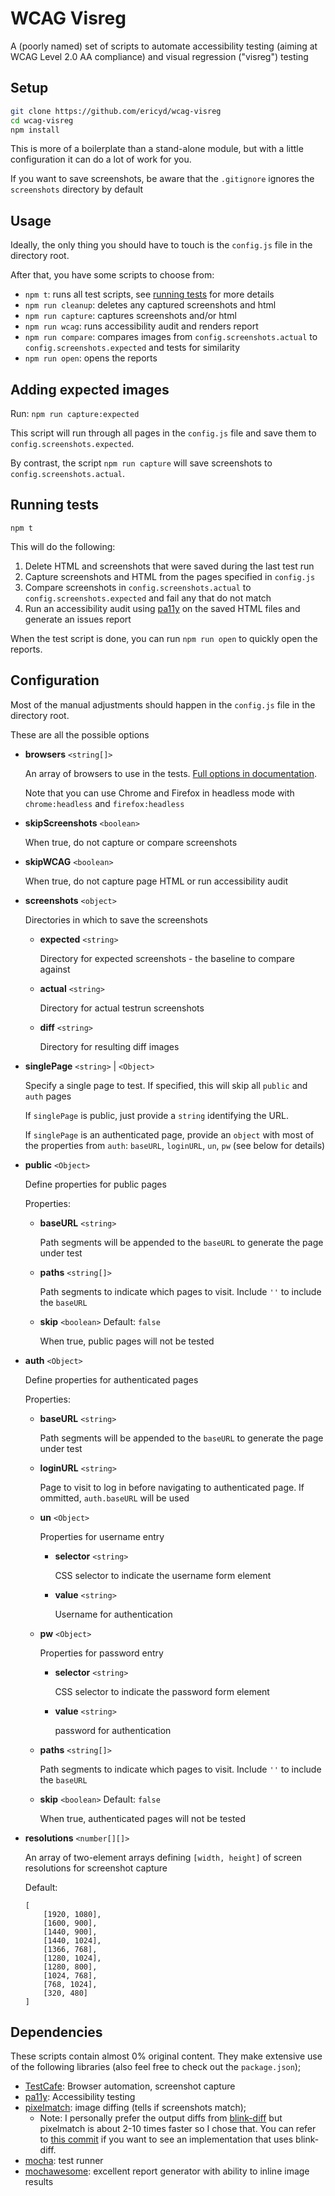 # WCAG Visreg
A (poorly named) set of scripts to automate accessibility testing (aiming at WCAG Level 2.0 AA compliance) and visual regression ("visreg") testing



## Setup

```bash
git clone https://github.com/ericyd/wcag-visreg
cd wcag-visreg
npm install
```

This is more of a boilerplate than a stand-alone module, but with a little configuration it can do a lot of work for you.

If you want to save screenshots, be aware that the `.gitignore` ignores the `screenshots` directory by default



## Usage

Ideally, the only thing you should have to touch is the `config.js` file in the directory root.

After that, you have some scripts to choose from:
* `npm t`: runs all test scripts, see [running tests](#running-tests) for more details
* `npm run cleanup`: deletes any captured screenshots and html
* `npm run capture`: captures screenshots and/or html
* `npm run wcag`: runs accessibility audit and renders report
* `npm run compare`: compares images from `config.screenshots.actual` to `config.screenshots.expected` and tests for similarity
* `npm run open`: opens the reports



## Adding expected images

Run: `npm run capture:expected`

This script will run through all pages in the `config.js` file and save them to `config.screenshots.expected`.

By contrast, the script `npm run capture` will save screenshots to `config.screenshots.actual`.



## Running tests

`npm t`

This will do the following:
1. Delete HTML and screenshots that were saved during the last test run
2. Capture screenshots and HTML from the pages specified in `config.js`
3. Compare screenshots in `config.screenshots.actual` to `config.screenshots.expected` and fail any that do not match
4. Run an accessibility audit using [pa11y](https://github.com/pa11y/pa11y) on the saved HTML files and generate an issues report

When the test script is done, you can run `npm run open` to quickly open the reports.



## Configuration

Most of the manual adjustments should happen in the `config.js` file in the directory root.

These are all the possible options

* **browsers** `<string[]>`

	An array of browsers to use in the tests. [Full options in documentation](https://devexpress.github.io/testcafe/documentation/using-testcafe/common-concepts/browsers/browser-support.html#officially-supported-browsers).

	Note that you can use Chrome and Firefox in headless mode with `chrome:headless` and `firefox:headless`

* **skipScreenshots** `<boolean>`

	When true, do not capture or compare screenshots

* **skipWCAG** `<boolean>`

	When true, do not capture page HTML or run accessibility audit

* **screenshots** `<object>`

	Directories in which to save the screenshots

	* **expected** `<string>`

		Directory for expected screenshots - the baseline to compare against

	* **actual** `<string>`

		Directory for actual testrun screenshots

	* **diff** `<string>`

		Directory for resulting diff images

* **singlePage** `<string>` | `<Object>`

	Specify a single page to test. If specified, this will skip all `public` and `auth` pages

	If `singlePage` is public, just provide a `string` identifying the URL.

	If `singlePage` is an authenticated page, provide an `object` with most of the properties from `auth`: `baseURL`, `loginURL`, `un`, `pw` (see below for details)

* **public** `<Object>`

	Define properties for public pages

	Properties:

	* **baseURL** `<string>`

		Path segments will be appended to the `baseURL` to generate the page under test

	* **paths** `<string[]>`

		Path segments to indicate which pages to visit. Include `''` to include the `baseURL`

	* **skip** `<boolean>` Default: `false`

		When true, public pages will not be tested

* **auth** `<Object>`

	Define properties for authenticated pages

	Properties:

	* **baseURL** `<string>`

		Path segments will be appended to the `baseURL` to generate the page under test

	* **loginURL** `<string>`

		Page to visit to log in before navigating to authenticated page. If ommitted, `auth.baseURL` will be used

	* **un** `<Object>`

		Properties for username entry

		* **selector** `<string>`

			CSS selector to indicate the username form element

		* **value** `<string>`

			Username for authentication

	* **pw** `<Object>`

		Properties for password entry

		* **selector** `<string>`

			CSS selector to indicate the password form element

		* **value** `<string>`

			password for authentication

	* **paths** `<string[]>`

		Path segments to indicate which pages to visit. Include `''` to include the `baseURL`

	* **skip** `<boolean>` Default: `false`

		When true, authenticated pages will not be tested

* **resolutions** `<number[][]>`

	An array of two-element arrays defining `[width, height]` of screen resolutions for screenshot capture

	Default:
	```
	[
		[1920, 1080],
		[1600, 900],
		[1440, 900],
		[1440, 1024],
		[1366, 768],
		[1280, 1024],
		[1280, 800],
		[1024, 768],
		[768, 1024],
		[320, 480]
	]
	```


## Dependencies

These scripts contain almost 0% original content.
They make extensive use of the following libraries (also feel free to check out the `package.json`);

* [TestCafe](http://devexpress.github.io/testcafe/): Browser automation, screenshot capture
* [pa11y](https://github.com/pa11y/pa11y): Accessibility testing
* [pixelmatch](https://github.com/mapbox/pixelmatch): image diffing (tells if screenshots match);
	* Note: I personally prefer the output diffs from [blink-diff](https://github.com/yahoo/blink-diff) but pixelmatch is about 2-10 times faster so I chose that.
	You can refer to [this commit](https://github.com/ericyd/wcag-visreg/blob/a278c0ccd5928da52d771b0cefda625cba36dd7b/scripts/compare-images.js)
	if you want to see an implementation that uses blink-diff.
* [mocha](https://mochajs.org/): test runner
* [mochawesome](https://github.com/adamgruber/mochawesome): excellent report generator with ability to inline image results
